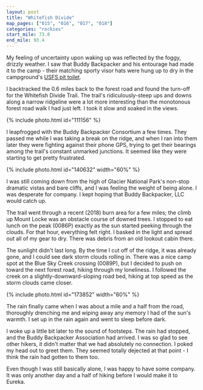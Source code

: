 ```yaml
---
layout: post
title: "Whitefish Divide"
map_pages: ["015", "016", "017", "018"]
categories: "rockies"
start_mile: 73.0
end_mile: 93.4
---
```


My feeling of uncertainty upon waking up was reflected by the foggy, drizzly
weather.  I saw that Buddy Backpacker and his entourage had made it to the camp
\- their matching sporty visor hats were hung up to dry in the campground's
[USFS pit toilet](https://2.bp.blogspot.com/-aiEu5ndvqqI/WbGM5Oq3FuI/AAAAAAAACoI/rkFVH2iWJ547MZkH8UjaCpowtU-qaAD3wCLcBGAs/s1600/vault-toilet-570.jpg).

I backtracked the 0.6 miles back to the forest road and found the turn-off for
the Whitefish Divide Trail. The trail's ridiculously-steep ups and downs along a
narrow ridgeline were a lot more interesting than the monotonous forest road
walk I had just left. I took it slow and soaked in the views.

{% include photo.html id="111156" %}

I leapfrogged with the Buddy Backpacker Consortium a few times. They passed me
while I was taking a break on the ridge, and when I ran into them later they
were fighting against their phone GPS, trying to get their bearings among the
trail's constant unmarked junctions. It seemed like they were starting to get
pretty frustrated.

{% include photo.html id="140632" width="60%" %}

I was still coming down from the high of Glacier National Park's non-stop
dramatic vistas and bare cliffs, and I was feeling the weight of being alone. I
was desperate for company. I kept hoping that Buddy Backpacker, LLC would catch
up.

The trail went through a recent (2018) burn area for a few miles; the climb up
Mount Locke was an obstacle course of downed trees. I stopped to eat lunch on
the peak (0086P) exactly as the sun started peeking through the clouds. For that
hour, everything felt right. I basked in the light and spread out all of my gear
to dry. There was debris from an old lookout cabin there.

The sunlight didn't last long. By the time I cut off of the ridge, it was
already gone, and I could see dark storm clouds rolling in. There was a nice
camp spot at the Blue Sky Creek crossing (0089P), but I decided to push on
toward the next forest road, hiking through my loneliness. I followed the creek
on a slightly-downward-sloping road bed, hiking at top speed as the storm clouds
came closer.

{% include photo.html id="173852" width="60%" %}

The rain finally came when I was about a mile and a half from the road,
thoroughly drenching me and wiping away any memory I had of the sun's warmth. I
set up in the rain again and went to sleep before dark.

I woke up a little bit later to the sound of footsteps. The rain had stopped,
and the Buddy Backpacker Association had arrived. I was so glad to see other
hikers, it didn't matter that we had absolutely no connection. I poked my head
out to greet them. They seemed totally dejected at that point - I think the rain
had gotten to them too.

Even though I was still basically alone, I was happy to have some company. It
was only another day and a half of hiking before I would make it to Eureka.
